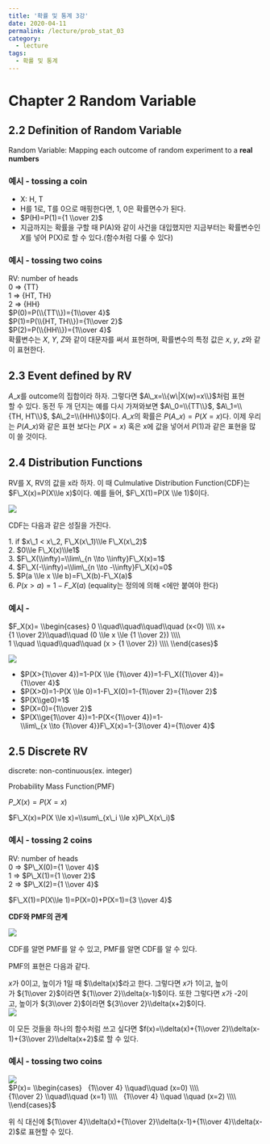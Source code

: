 ```yaml
---
title: '확률 및 통계 3강'
date: 2020-04-11
permalink: /lecture/prob_stat_03
category:
  - lecture
tags:
  - 확률 및 통계
---
```


# Chapter 2 Random Variable

## 2.2 Definition of Random Variable
Random Variable: Mapping each outcome of random experiment to a **real numbers**

### 예시 - tossing a coin
- X: H, T  
- H를 1로, T를 0으로 매핑한다면, 1, 0은 확률면수가 된다.  
- $P(H)=P(1)={1 \\over 2}$  
- 지금까지는 확률을 구할 때 P(A)와 같이 사건을 대입했지만 지금부터는 확률변수인 $X$를 넣어 P(X)로 할 수 있다.(함수처럼 다룰 수 있다)  

### 예시 - tossing two coins
RV: number of heads  
0 => {TT}  
1 => {HT, TH}  
2 => {HH}  
$P(0)=P(\\{TT\\})={1\\over 4}$  
$P(1)=P(\\{HT, TH\\})={1\\over 2}$  
$P(2)=P(\\{HH\\})={1\\over 4}$  
확률변수는 $X$, $Y$, $Z$와 같이 대문자를 써서 표현하며, 확률변수의 특정 값은 $x$, $y$, $z$와 같이 표현한다.

## 2.3 Event defined by RV
$A\_x$를 outcome의 집합이라 하자. 그렇다면 $A\_x=\\{w\|X(w)=x\\}$처럼 표현할 수 있다. 동전 두 개 던지는 예를 다시 가져와보면 $A\_0=\\{TT\\}$, $A\_1=\\{TH, HT\\}$, $A\_2=\\{HH\\}$이다. $A\_x$의 확률은 $P(A\_x)=P(X=x)$다. 이제 우리는 $P(A\_x)$와 같은 표현 보다는 $P(X=x)$ 혹은 x에 값을 넣어서 $P(1)$과 같은 표현을 많이 쓸 것이다.

## 2.4 Distribution Functions
RV를 X, RV의 값을 x라 하자. 이 때 Culmulative Distribution Function(CDF)는 $F\_X(x)=P(X\\le x)$이다. 예를 들어, $F\_X(1)=P(X \\le 1)$이다.

![](https://img1.daumcdn.net/thumb/R1280x0/?scode=mtistory2&fname=https%3A%2F%2Fk.kakaocdn.net%2Fdn%2FclrmhK%2FbtqCZZ5g5qv%2FRKwS6KoxI8ApsiGdjEwbzk%2Fimg.png)

CDF는 다음과 같은 성질을 가진다.

1. if $x\_1 < x\_2, F\_X(x\_1)\\le F\_X(x\_2)$  
2. $0\\le F\_X(x)\\le1$  
3. $F\_X(\\infty)=\\lim\_{n \\to \\infty}F\_X(x)=1$  
4. $F\_X(-\\infty)=\\lim\_{n \\to -\\infty}F\_X(x)=0$  
5. $P(a \\le x \\le b)=F\_X(b)-F\_X(a)$  
6. $P(x>a)=1-F\_X(a)$ (equality는 정의에 의해 $<$에만 붙여야 한다)  

### 예시 - 
$F_X(x)=  
\\begin{cases}  
0 \\quad\\quad\\quad\\quad (x<0) \\\\  
x+{1 \\over 2}\\quad\\quad (0 \\le x \\le {1 \\over 2}) \\\\  
1 \\quad \\quad\\quad\\quad (x > {1 \\over 2}) \\\\  
\\end{cases}$

![](https://img1.daumcdn.net/thumb/R1280x0/?scode=mtistory2&fname=https%3A%2F%2Fk.kakaocdn.net%2Fdn%2F0GXFp%2FbtqC1HiLH1H%2FPusSacFRIgsxPt1aqFKDk1%2Fimg.png)

- $P(X>{1\\over 4})=1-P(X \\le {1\\over 4})=1-F\_X({1\\over 4})={1\\over 4}$  
- $P(X>0)=1-P(X \\le 0)=1-F\_X(0)=1-{1\\over 2}={1\\over 2}$  
- $P(X\\ge0)=1$  
- $P(X=0)={1\\over 2}$  
- $P(X\\ge{1\\over 4})=1-P(X<{1\\over 4})=1-\\lim\_{x \\to {1\\over 4}}F\_X(x)=1-{3\\over 4}={1\\over 4}$

## 2.5 Discrete RV

discrete: non-continuous(ex. integer)

Probability Mass Function(PMF)

$P\_X(x)=P(X=x)$

$F\_X(x)=P(X \\le x)=\\sum\_{x\_i \\le x}P\_X(x\_i)$  
  
### 예시 - tossing 2 coins  
RV: number of heads  
0 => $P\_X(0)={1 \\over 4}$  
1 => $P\_X(1)={1 \\over 2}$  
2 => $P\_X(2)={1 \\over 4}$  
  
$F\_X(1)=P(X\\le 1)=P(X=0)+P(X=1)={3 \\over 4}$  
  

**CDF와 PMF의 관계**

![](https://img1.daumcdn.net/thumb/R1280x0/?scode=mtistory2&fname=https%3A%2F%2Fk.kakaocdn.net%2Fdn%2FdewxRf%2FbtqC4tDCyEB%2FzVAisoGsBCSksCi1tmi011%2Fimg.png)

CDF를 알면 PMF를 알 수 있고, PMF를 알면 CDF를 알 수 있다.

PMF의 표현은 다음과 같다.

$x$가 0이고, 높이가 1일 때 $\\delta(x)$라고 한다. 그렇다면 $x$가 1이고, 높이가 ${1\\over 2}$이라면 ${1\\over 2}\\delta(x-1)$이다. 또한 그렇다면 $x$가 -2이고, 높이가 ${3\\over 2}$이라면 ${3\\over 2}\\delta(x+2)$이다.  
![](https://img1.daumcdn.net/thumb/R1280x0/?scode=mtistory2&fname=https%3A%2F%2Fk.kakaocdn.net%2Fdn%2FcCZ43H%2FbtqCYGLV43J%2FSQp2fOOEPSmtEaHmsfoz31%2Fimg.png)  

이 모든 것들을 하나의 함수처럼 쓰고 싶다면 $f(x)=\\delta(x)+{1\\over 2}\\delta(x-1)+{3\\over 2}\\delta(x+2)$로 할 수 있다.

### 예시 - tossing two coins
![](https://img1.daumcdn.net/thumb/R1280x0/?scode=mtistory2&fname=https%3A%2F%2Fk.kakaocdn.net%2Fdn%2FWOukZ%2FbtqCX9m9kdD%2FBpFaADCEEcCAtjl4w0Uvb0%2Fimg.png)  
$P(x)=  
\\begin{cases}    
{1\\over 4} \\quad\\quad (x=0) \\\\    
{1\\over 2} \\quad\\quad (x=1) \\\\    
{1\\over 4} \\quad \\quad (x=2) \\\\    
\\end{cases}$  
  
위 식 대신에 ${1\\over 4}\\delta(x)+{1\\over 2}\\delta(x-1)+{1\\over 4}\\delta(x-2)$로 표현할 수 있다.